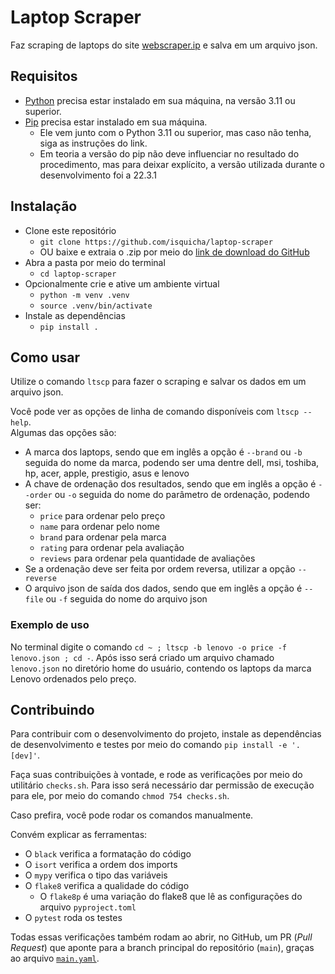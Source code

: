 # Laptop Scraper

Faz scraping de laptops do site [webscraper.ip](https://webscraper.io/test-sites/e-commerce/allinone/computers/laptops) e salva em um arquivo json.

## Requisitos

- [Python](https://www.python.org/downloads/) precisa estar instalado em sua máquina, na versão 3.11 ou superior.
- [Pip](https://pip.pypa.io/en/stable/installation/) precisa estar instalado em sua máquina.
    - Ele vem junto com o Python 3.11 ou superior, mas caso não tenha, siga as instruções do link.
    - Em teoria a versão do pip não deve influenciar no resultado do procedimento, mas para deixar explícito, a versão utilizada durante o desenvolvimento foi a 22.3.1

## Instalação

- Clone este repositório
    - `git clone https://github.com/isquicha/laptop-scraper`
    - OU baixe e extraia o .zip por meio do [link de download do GitHub](https://github.com/isquicha/laptop-scraper/archive/refs/heads/main.zip)
- Abra a pasta por meio do terminal
    - `cd laptop-scraper`
- Opcionalmente crie e ative um ambiente virtual
    - `python -m venv .venv`
    - `source .venv/bin/activate`
- Instale as dependências
    - `pip install .`

## Como usar

Utilize o comando `ltscp` para fazer o scraping e salvar os dados em um arquivo json.

Você pode ver as opções de linha de comando disponíveis com `ltscp --help`.  
Algumas das opções são:

- A marca dos laptops, sendo que em inglês a opção é `--brand` ou `-b` seguida do nome da marca, podendo ser uma dentre dell, msi, toshiba, hp, acer, apple, prestigio, asus e lenovo
- A chave de ordenação dos resultados, sendo que em inglês a opção é `--order` ou `-o` seguida do nome do parâmetro de ordenação, podendo ser:
    - `price` para ordenar pelo preço
    - `name` para ordenar pelo nome
    - `brand` para ordenar pela marca
    - `rating` para ordenar pela avaliação
    - `reviews` para ordenar pela quantidade de avaliações
- Se a ordenação deve ser feita por ordem reversa, utilizar a opção `--reverse`
- O arquivo json de saída dos dados, sendo que em inglês a opção é `--file` ou `-f` seguida do nome do arquivo json

### Exemplo de uso

No terminal digite o comando `cd ~ ; ltscp -b lenovo -o price -f lenovo.json ; cd -`.
Após isso será criado um arquivo chamado `lenovo.json` no diretório home do usuário, contendo os laptops da marca Lenovo ordenados pelo preço.

## Contribuindo

Para contribuir com o desenvolvimento do projeto, instale as dependências de desenvolvimento e testes por meio do comando `pip install -e '.[dev]'`.

Faça suas contribuições à vontade, e rode as verificações por meio do utilitário `checks.sh`.
Para isso será necessário dar permissão de execução para ele, por meio do comando `chmod 754 checks.sh`.

Caso prefira, você pode rodar os comandos manualmente.

Convém explicar as ferramentas:

- O `black` verifica a formatação do código
- O `isort` verifica a ordem dos imports
- O `mypy` verifica o tipo das variáveis
- O `flake8` verifica a qualidade do código
    - O `flake8p` é uma variação do flake8 que lê as configurações do arquivo `pyproject.toml`
- O `pytest` roda os testes

Todas essas verificações também rodam ao abrir, no GitHub, um PR (_Pull Request_) que aponte para a branch principal do repositório (`main`), graças ao arquivo [`main.yaml`](./.github/workflows/main.yaml).
